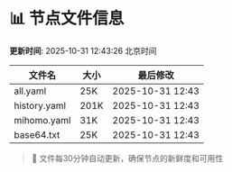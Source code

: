 # 📊 节点文件信息

**更新时间**: 2025-10-31 12:43:26 北京时间

| 文件名 | 大小 | 最后修改 |
|--------|------|----------|
| all.yaml | 25K | 2025-10-31 12:43 |
| history.yaml | 201K | 2025-10-31 12:43 |
| mihomo.yaml | 31K | 2025-10-31 12:43 |
| base64.txt | 25K | 2025-10-31 12:43 |

> 🔄 文件每30分钟自动更新，确保节点的新鲜度和可用性
